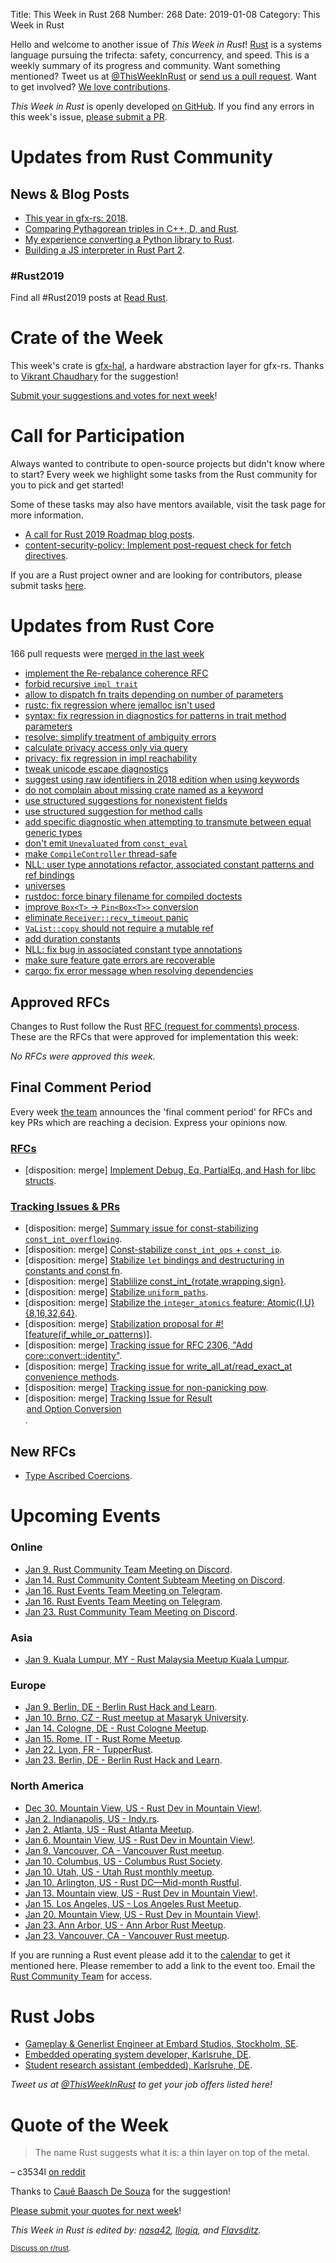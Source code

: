 Title: This Week in Rust 268
Number: 268
Date: 2019-01-08
Category: This Week in Rust

Hello and welcome to another issue of *This Week in Rust*!
[Rust](http://rust-lang.org) is a systems language pursuing the trifecta: safety, concurrency, and speed.
This is a weekly summary of its progress and community.
Want something mentioned? Tweet us at [@ThisWeekInRust](https://twitter.com/ThisWeekInRust) or [send us a pull request](https://github.com/cmr/this-week-in-rust).
Want to get involved? [We love contributions](https://github.com/rust-lang/rust/blob/master/CONTRIBUTING.md).

*This Week in Rust* is openly developed [on GitHub](https://github.com/cmr/this-week-in-rust).
If you find any errors in this week's issue, [please submit a PR](https://github.com/cmr/this-week-in-rust/pulls).

# Updates from Rust Community

## News & Blog Posts

* [This year in gfx-rs: 2018](https://gfx-rs.github.io/2018/12/27/this-year.html).
* [Comparing Pythagorean triples in C++, D, and Rust](https://atilanevesoncode.wordpress.com/2018/12/31/comparing-pythagorean-triples-in-c-d-and-rust/).
* [My experience converting a Python library to Rust](https://alantrick.ca/writings/programming/python_to_rust/).
* [Building a JS interpreter in Rust Part 2](https://jason-williams.co.uk/building-a-js-interpreter-in-rust-part-2).

### #Rust2019

Find all #Rust2019 posts at [Read Rust](https://readrust.net/rust-2019/).

# Crate of the Week

This week's crate is [gfx-hal](https://crates.io/crates/gfx-hal), a hardware abstraction layer for gfx-rs. Thanks to [Vikrant Chaudhary](https://users.rust-lang.org/t/crate-of-the-week/2704/476) for the suggestion!

[Submit your suggestions and votes for next week][submit_crate]!

[submit_crate]: https://users.rust-lang.org/t/crate-of-the-week/2704

# Call for Participation

Always wanted to contribute to open-source projects but didn't know where to start?
Every week we highlight some tasks from the Rust community for you to pick and get started!

Some of these tasks may also have mentors available, visit the task page for more information.

* [A call for Rust 2019 Roadmap blog posts](https://blog.rust-lang.org/2018/12/06/call-for-rust-2019-roadmap-blogposts.html).
* [content-security-policy: Implement post-request check for fetch directives](https://github.com/rust-ammonia/rust-content-security-policy/issues/3).

If you are a Rust project owner and are looking for contributors, please submit tasks [here][guidelines].

[guidelines]: https://users.rust-lang.org/t/twir-call-for-participation/4821

# Updates from Rust Core

166 pull requests were [merged in the last week][merged]

[merged]: https://github.com/search?q=is%3Apr+org%3Arust-lang+is%3Amerged+merged%3A2018-12-31..2019-01-07

* [implement the Re-rebalance coherence RFC](https://github.com/rust-lang/rust/pull/56145)
* [forbid recursive `impl trait`](https://github.com/rust-lang/rust/pull/56074)
* [allow to dispatch fn traits depending on number of parameters](https://github.com/rust-lang/rust/pull/55986)
* [rustc: fix regression where jemalloc isn't used](https://github.com/rust-lang/rust/pull/57287)
* [syntax: fix regression in diagnostics for patterns in trait method parameters](https://github.com/rust-lang/rust/pull/57251)
* [resolve: simplify treatment of ambiguity errors](https://github.com/rust-lang/rust/pull/57199)
* [calculate privacy access only via query](https://github.com/rust-lang/rust/pull/57343)
* [privacy: fix regression in impl reachability](https://github.com/rust-lang/rust/pull/57344)
* [tweak unicode escape diagnostics](https://github.com/rust-lang/rust/pull/57210)
* [suggest using raw identifiers in 2018 edition when using keywords](https://github.com/rust-lang/rust/pull/57209)
* [do not complain about missing crate named as a keyword](https://github.com/rust-lang/rust/pull/57208)
* [use structured suggestions for nonexistent fields](https://github.com/rust-lang/rust/pull/57047)
* [use structured suggestion for method calls](https://github.com/rust-lang/rust/pull/57291)
* [add specific diagnostic when attempting to transmute between equal generic types](https://github.com/rust-lang/rust/pull/57044)
* [don't emit `Unevaluated` from `const_eval`](https://github.com/rust-lang/rust/pull/56723)
* [make `CompileController` thread-safe](https://github.com/rust-lang/rust/pull/57308)
* [NLL: user type annotations refactor, associated constant patterns and ref bindings](https://github.com/rust-lang/rust/pull/55937)
* [universes](https://github.com/rust-lang/rust/pull/55517)
* [rustdoc: force binary filename for compiled doctests](https://github.com/rust-lang/rust/pull/57338)
* [improve `Box<T>` → `Pin<Box<T>>` conversion](https://github.com/rust-lang/rust/pull/57313)
* [eliminate `Receiver::recv_timeout` panic](https://github.com/rust-lang/rust/pull/56827)
* [`VaList::copy` should not require a mutable ref](https://github.com/rust-lang/rust/pull/57311)
* [add duration constants](https://github.com/rust-lang/rust/pull/57375)
* [NLL: fix bug in associated constant type annotations](https://github.com/rust-lang/rust/pull/57304)
* [make sure feature gate errors are recoverable](https://github.com/rust-lang/rust/pull/57272)
* [cargo: fix error message when resolving dependencies](https://github.com/rust-lang/cargo/pull/6510)

## Approved RFCs

Changes to Rust follow the Rust [RFC (request for comments)
process](https://github.com/rust-lang/rfcs#rust-rfcs). These
are the RFCs that were approved for implementation this week:

*No RFCs were approved this week.*

## Final Comment Period

Every week [the team](https://www.rust-lang.org/team.html) announces the
'final comment period' for RFCs and key PRs which are reaching a
decision. Express your opinions now.

### [RFCs](https://github.com/rust-lang/rfcs/labels/final-comment-period)

* [disposition: merge] [Implement Debug, Eq, PartialEq, and Hash for libc structs](https://github.com/rust-lang/rfcs/pull/2235).

### [Tracking Issues & PRs](https://github.com/rust-lang/rust/labels/final-comment-period)

* [disposition: merge] [Summary issue for const-stabilizing `const_int_overflowing`](https://github.com/rust-lang/rust/issues/57237).
* [disposition: merge] [Const-stabilize `const_int_ops` + `const_ip`](https://github.com/rust-lang/rust/pull/57234).
* [disposition: merge] [Stabilize `let` bindings and destructuring in constants and const fn](https://github.com/rust-lang/rust/pull/57175).
* [disposition: merge] [Stablilize const_int_{rotate,wrapping,sign}](https://github.com/rust-lang/rust/pull/57105).
* [disposition: merge] [Stabilize `uniform_paths`](https://github.com/rust-lang/rust/pull/56759).
* [disposition: merge] [Stabilize the `integer_atomics` feature: Atomic{I,U}{8,16,32,64}](https://github.com/rust-lang/rust/issues/56753).
* [disposition: merge] [Stabilization proposal for #![feature(if_while_or_patterns)]](https://github.com/rust-lang/rust/issues/56212).
* [disposition: merge] [Tracking issue for RFC 2306, "Add core::convert::identity"](https://github.com/rust-lang/rust/issues/53500).
* [disposition: merge] [Tracking issue for write_all_at/read_exact_at convenience methods](https://github.com/rust-lang/rust/issues/51984).
* [disposition: merge] [Tracking issue for non-panicking pow](https://github.com/rust-lang/rust/issues/48320).
* [disposition: merge] [Tracking Issue for Result<Option> and Option<Result> Conversion](https://github.com/rust-lang/rust/issues/47338).

## New RFCs

* [Type Ascribed Coercions](https://github.com/rust-lang/rfcs/pull/2623).

# Upcoming Events

### Online

* [Jan  9. Rust Community Team Meeting on Discord](https://discordapp.com/channels/442252698964721669/443773747350994945).
* [Jan 14. Rust Community Content Subteam Meeting on Discord](https://discordapp.com/channels/442252698964721669/443773747350994945).
* [Jan 16. Rust Events Team Meeting on Telegram](https://t.me/joinchat/EkKINhHCgZ9llzvPidOssA).
* [Jan 16. Rust Events Team Meeting on Telegram](https://t.me/joinchat/EkKINhHCgZ9llzvPidOssA).
* [Jan 23. Rust Community Team Meeting on Discord](https://discordapp.com/channels/442252698964721669/443773747350994945).

### Asia

* [Jan 9. Kuala Lumpur, MY - Rust Malaysia Meetup Kuala Lumpur](https://www.facebook.com/events/1128655260646848/).

### Europe

* [Jan  9. Berlin, DE - Berlin Rust Hack and Learn](https://www.meetup.com/opentechschool-berlin/events/rjgkhqyzcbmb/).
* [Jan 10. Brno, CZ - Rust meetup at Masaryk University](https://rust-brno.github.io/).
* [Jan 14. Cologne, DE - Rust Cologne Meetup](https://www.meetup.com/RustCologne/events/vnwndpyzcbdb/).
* [Jan 15. Rome, IT - Rust Rome Meetup](https://www.meetup.com/Rust-Roma/events/257921654/).
* [Jan 22. Lyon, FR - TupperRust](https://tupperrust.github.io).
* [Jan 23. Berlin, DE - Berlin Rust Hack and Learn](https://www.meetup.com/opentechschool-berlin/events/rjgkhqyzcbfc/).

### North America

* [Dec 30. Mountain View, US - Rust Dev in Mountain View!](https://www.meetup.com/Rust-Dev-in-Mountain-View/events/glnfcpyxqbnc/).
* [Jan  2. Indianapolis, US - Indy.rs](https://www.meetup.com/indyrs/events/246726699/).
* [Jan  2. Atlanta, US - Rust Atlanta Meetup](https://www.meetup.com/Rust-ATL/events/cbcmbqyzcbdb/).
* [Jan  6. Mountain View, US - Rust Dev in Mountain View!](https://www.meetup.com/Rust-Dev-in-Mountain-View/events/glnfcpyzcbjb/).
* [Jan  9. Vancouver, CA - Vancouver Rust meetup](https://www.meetup.com/Vancouver-Rust/events/rzszlqyzcbmb/).
* [Jan 10. Columbus, US - Columbus Rust Society](https://www.meetup.com/columbus-rs/events/dbcfrpyzcbnb/).
* [Jan 10. Utah, US - Utah Rust monthly meetup](https://www.meetup.com/utahrust/events/255209742/).
* [Jan 10. Arlington, US - Rust DC—Mid-month Rustful](https://www.meetup.com/RustDC/events/256380444).
* [Jan 13. Mountain view, US - Rust Dev in Mountain View!](https://www.meetup.com/Rust-Dev-in-Mountain-View/events/glnfcpyzcbrb/).
* [Jan 15. Los Angeles, US - Los Angeles Rust Meetup](https://www.meetup.com/Rust-Los-Angeles/events/257872752/).
* [Jan 20. Mountain View, US - Rust Dev in Mountain View!](https://www.meetup.com/Rust-Dev-in-Mountain-View/events/glnfcpyzcbbc/).
* [Jan 23. Ann Arbor, US - Ann Arbor Rust Meetup](https://www.meetup.com/Ann-Arbor-Rust-Meetup/events/cgsskqyzcbfc/).
* [Jan 23. Vancouver, CA - Vancouver Rust meetup](https://www.meetup.com/Vancouver-Rust/events/rzszlqyzcbfc/).

If you are running a Rust event please add it to the [calendar] to get
it mentioned here. Please remember to add a link to the event too.
Email the [Rust Community Team][community] for access.

[calendar]: https://www.google.com/calendar/embed?src=apd9vmbc22egenmtu5l6c5jbfc%40group.calendar.google.com
[community]: mailto:community-team@rust-lang.org

# Rust Jobs

* [Gameplay & Generlist Engineer at Embard Studios, Stockholm, SE](https://www.embark-studios.com/#jobs).
* [Embedded operating system developer, Karlsruhe, DE](https://www.pse.kit.edu/karriere/joboffer.php?id=2093&language=en).
* [Student research assistant (embedded), Karlsruhe, DE](https://twitter.com/oli_obk/status/1064856324071178240).

*Tweet us at [@ThisWeekInRust](https://twitter.com/ThisWeekInRust) to get your job offers listed here!*

# Quote of the Week

> The name Rust suggests what it is: a thin layer on top of the metal.

– c3534l [on reddit](https://www.reddit.com/r/rust/comments/abm6hy/why_rust_is_successful_compared_with/ed1k1xl)

Thanks to [Cauê Baasch De Souza](https://users.rust-lang.org/t/twir-quote-of-the-week/328/593) for the suggestion!

[Please submit your quotes for next week](http://users.rust-lang.org/t/twir-quote-of-the-week/328)!

*This Week in Rust is edited by: [nasa42](https://github.com/nasa42), [llogiq](https://github.com/llogiq), and [Flavsditz](https://github.com/Flavsditz).*

<small>[Discuss on r/rust]().</small>
